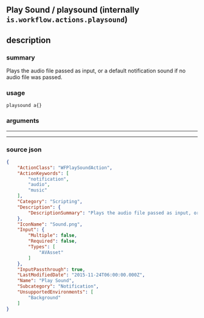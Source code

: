 
## Play Sound / playsound (internally `is.workflow.actions.playsound`)


## description

### summary

Plays the audio file passed as input, or a default notification sound if no audio file was passed.


### usage
```
playsound a{}
```

### arguments

---



---

### source json

```json
{
	"ActionClass": "WFPlaySoundAction",
	"ActionKeywords": [
		"notification",
		"audio",
		"music"
	],
	"Category": "Scripting",
	"Description": {
		"DescriptionSummary": "Plays the audio file passed as input, or a default notification sound if no audio file was passed."
	},
	"IconName": "Sound.png",
	"Input": {
		"Multiple": false,
		"Required": false,
		"Types": [
			"AVAsset"
		]
	},
	"InputPassthrough": true,
	"LastModifiedDate": "2015-11-24T06:00:00.000Z",
	"Name": "Play Sound",
	"Subcategory": "Notification",
	"UnsupportedEnvironments": [
		"Background"
	]
}
```

